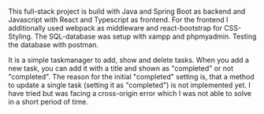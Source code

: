 This full-stack project is build with Java and Spring Boot as backend and Javascript with React and Typescript as frontend. For the frontend I additionally used webpack as middleware and react-bootstrap for CSS-Styling. The SQL-database was setup with xampp and phpmyadmin. Testing the database with postman.

It is a simple taskmanager to add, show and delete tasks. When you add a new task, you can add it with a title and shown as "completed" or not "completed". The reason for the initial "completed" setting is, that a method to update a single task (setting it as "completed") is not implemented yet. I have tried but was facing a cross-origin error which I was not able to solve in a short period of time.
